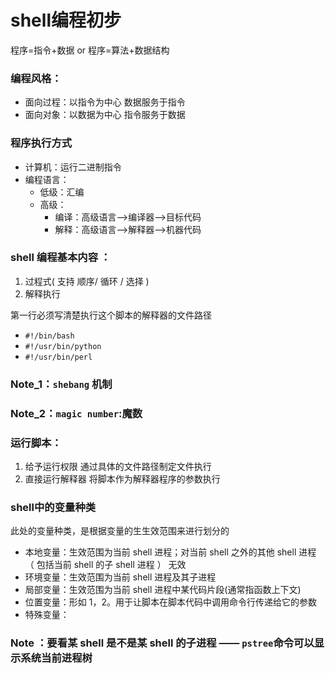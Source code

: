 # shell编程初步

程序=指令+数据  or  程序=算法+数据结构

### 编程风格：

- 面向过程：以指令为中心  数据服务于指令
- 面向对象：以数据为中心  指令服务于数据

### 程序执行方式
- 计算机：运行二进制指令
- 编程语言：
  + 低级：汇编
  + 高级：
    + 编译：高级语言-->编译器-->目标代码
    + 解释：高级语言-->解释器-->机器代码

### shell 编程基本内容 ：

1. 过程式( 支持 顺序/ 循环 / 选择 )
2. 解释执行

第一行必须写清楚执行这个脚本的解释器的文件路径

- `#!/bin/bash`
- `#!/usr/bin/python`
- `#!/usr/bin/perl`
  
### Note_1：`shebang` 机制

### Note_2：`magic number`:魔数

### 运行脚本：
1. 给予运行权限 通过具体的文件路径制定文件执行
2. 直接运行解释器  将脚本作为解释器程序的参数执行

### shell中的变量种类
此处的变量种类，是根据变量的生生效范围来进行划分的
- 本地变量：生效范围为当前 shell 进程；对当前 shell 之外的其他 shell 进程 （ 包括当前 shell 的子 shell 进程 ） 无效
- 环境变量：生效范围为当前 shell 进程及其子进程
- 局部变量：生效范围为当前 shell 进程中某代码片段(通常指函数上下文)
- 位置变量：形如 $1，$2。用于让脚本在脚本代码中调用命令行传递给它的参数
- 特殊变量：
### Note ：要看某 shell 是不是某 shell 的子进程 —— `pstree`命令可以显示系统当前进程树